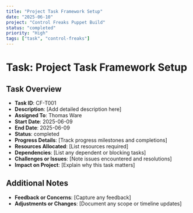 ```yaml
---
title: "Project Task Framework Setup"
date: "2025-06-10"
project: "Control Freaks Puppet Build"
status: "completed"
priority: "High"
tags: ["task", "control-freaks"]
---
```


# Task: Project Task Framework Setup

## Task Overview

- **Task ID**: CF-T001
- **Description**: [Add detailed description here]
- **Assigned To**: Thomas Ware
- **Start Date**: 2025-06-09
- **End Date**: 2025-06-09
- **Status**: completed
- **Progress Details**: [Track progress milestones and completions]
- **Resources Allocated**: [List resources required]
- **Dependencies**: [List any dependent or blocking tasks]
- **Challenges or Issues**: [Note issues encountered and resolutions]
- **Impact on Project**: [Explain why this task matters]

## Additional Notes

- **Feedback or Concerns**: [Capture any feedback]
- **Adjustments or Changes**: [Document any scope or timeline updates]
